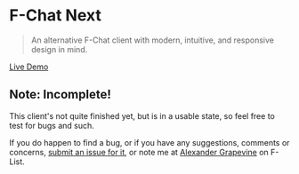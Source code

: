 # F-Chat Next
> An alternative F-Chat client with modern, intuitive, and responsive design in mind.

[Live Demo](http://kingdaro.github.io/fchat)

## Note: Incomplete!
This client's not quite finished yet, but is in a usable state, so feel free to test for bugs and such.

If you do happen to find a bug, or if you have any suggestions, comments or concerns, [submit an issue for it](https://github.com/Kingdaro/fchat/issues), or note me at [Alexander Grapevine](https://www.f-list.net/c/alexander%20grapevine/) on F-List.

